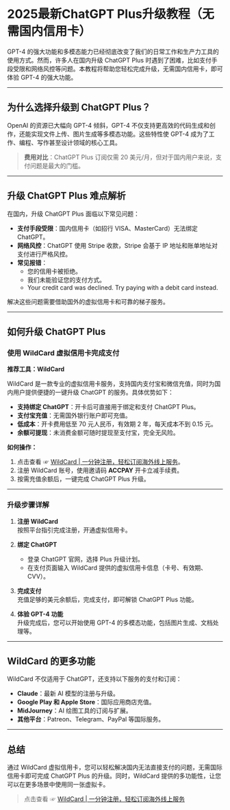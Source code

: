 # 2025最新ChatGPT Plus升级教程（无需国内信用卡）

GPT-4 的强大功能和多模态能力已经彻底改变了我们的日常工作和生产力工具的使用方式。然而，许多人在国内升级 ChatGPT Plus 时遇到了困难，比如支付手段受限和网络风控等问题。本教程将帮助您轻松完成升级，无需国内信用卡，即可体验 GPT-4 的强大功能。

---

## 为什么选择升级到 ChatGPT Plus？

OpenAI 的资源已大幅向 GPT-4 倾斜，GPT-4 不仅支持更高效的代码生成和创作，还能实现文件上传、图片生成等多模态功能。这些特性使 GPT-4 成为了工作、编程、写作甚至设计领域的核心工具。

> **费用对比**：ChatGPT Plus 订阅仅需 20 美元/月，但对于国内用户来说，支付问题是最大的门槛。

---

## 升级 ChatGPT Plus 难点解析

在国内，升级 ChatGPT Plus 面临以下常见问题：

- **支付手段受限**：国内信用卡（如招行 VISA、MasterCard）无法绑定 ChatGPT。
- **网络风控**：ChatGPT 使用 Stripe 收款，Stripe 会基于 IP 地址和账单地址对支付进行严格风控。
- **常见报错**：
  - 您的信用卡被拒绝。
  - 我们未能验证您的支付方式。
  - Your credit card was declined. Try paying with a debit card instead.

解决这些问题需要借助国外的虚拟信用卡和可靠的梯子服务。

---

## 如何升级 ChatGPT Plus

### 使用 WildCard 虚拟信用卡完成支付

**推荐工具：WildCard**

WildCard 是一款专业的虚拟信用卡服务，支持国内支付宝和微信充值，同时为国内用户提供便捷的一键升级 ChatGPT 的服务。具体优势如下：

- **支持绑定 ChatGPT**：开卡后可直接用于绑定和支付 ChatGPT Plus。
- **支付宝充值**：无需国外银行账户即可充值。
- **低成本**：开卡费用低至 70 元人民币，有效期 2 年，每天成本不到 0.15 元。
- **余额可提现**：未消费金额可随时提现至支付宝，完全无风险。

**如何操作：**
1. 点击查看 ☞ [WildCard | 一分钟注册，轻松订阅海外线上服务](https://bit.ly/bewildcard)。
2. 注册 WildCard 账号，使用邀请码 **ACCPAY** 开卡立减手续费。
3. 按需充值余额后，一键完成 ChatGPT Plus 升级。

---

### 升级步骤详解

1. **注册 WildCard**  
   按照平台指引完成注册，开通虚拟信用卡。

2. **绑定 ChatGPT**  
   - 登录 ChatGPT 官网，选择 Plus 升级计划。
   - 在支付页面输入 WildCard 提供的虚拟信用卡信息（卡号、有效期、CVV）。

3. **完成支付**  
   充值足够的美元余额后，完成支付，即可解锁 ChatGPT Plus 功能。

4. **体验 GPT-4 功能**  
   升级完成后，您可以开始使用 GPT-4 的多模态功能，包括图片生成、文档处理等。

---

## WildCard 的更多功能

WildCard 不仅适用于 ChatGPT，还支持以下服务的支付和订阅：

- **Claude**：最新 AI 模型的注册与升级。
- **Google Play 和 Apple Store**：国际应用商店充值。
- **MidJourney**：AI 绘图工具的订阅与扩展。
- **其他平台**：Patreon、Telegram、PayPal 等国际服务。

---

## 总结

通过 WildCard 虚拟信用卡，您可以轻松解决国内无法直接支付的问题，无需国际信用卡即可完成 ChatGPT Plus 的升级。同时，WildCard 提供的多功能性，让您可以在更多场景中使用同一张虚拟卡。

> 点击查看 ☞ [WildCard | 一分钟注册，轻松订阅海外线上服务](https://bit.ly/bewildcard)
